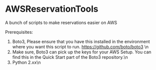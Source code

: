 # AWSReservationTools
A bunch of scripts to make reservations easier on AWS

Prerequisites:
1. Boto3, Please ensure that you have this installed in the environment where you want this script to run. https://github.com/boto/boto3 \n
2. Make sure, Boto3 can pick up the keys for your AWS Setup. You can find this in the Quick Start part of the Boto3 repository.\n
3. Python 2.xx\n

